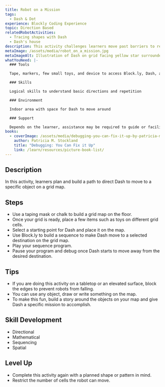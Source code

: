 ```yaml
---
title: Robot on a Mission
tags:
  - Dash & Dot
experience: Blockly Coding Experience
topic: Direction Based
relatedRobotActivities:
  - Tracing shapes with Dash
  - Dash's house
description: This activity challenges learners move past barriers to reach a destination.
metaImage: /assets/media/robot_on_a_mission.jpg
metaImageAlt: Illustration of Dash on grid facing yellow star surrounded by action blocks
whatYouNeed: |-
  ### Tools

  Tape, markers, few small toys, and device to access Block.ly, Dash, and Dot

  ### Skills

  Logical skills to understand basic directions and repetition

  ### Environment

  Indoor area with space for Dash to move around

  ### Support

  Depends on the learner, assistance may be required to guide or facilitate
books:
  - coverImage: /assets/media/debugging-you-can-fix-it-up-by-patricia-m.-stockland.jpg
    author: Patricia M. Stockland
    title: "Debugging: You Can Fix it Up"
    link: /learn/resources/picture-book-list/
---
```

## Description

In this activity, learners plan and build a path to direct Dash to move to a specific object on a grid map.

## Steps

* Use a taping mask or chalk to build a grid map on the floor.
* Once your grid is ready, place a few items such as toys on different grid cells.
* Select a starting point for Dash and place it on the map.
* Use Block.ly to build a sequence to make Dash move to a selected destination on the grid map.
* Play your sequence program.
* Pause your program and debug once Dash starts to move away from the desired destination.

## Tips

* If you are doing this activity on a tabletop or an elevated surface, block the edges to prevent robots from falling.
* You can use any object, draw or write something on the map.
* To make this fun, build a story around the objects on your map and give Dash a specific mission to accomplish.

## Skill Development

* Directional
* Mathematical
* Sequencing
* Spatial

## Level Up 

* Complete this activity again with a planned shape or pattern in mind.
* Restrict the number of cells the robot can move.